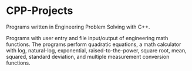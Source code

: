 # CPP-Projects
Programs written in Engineering Problem Solving with C++.

Programs with user entry and file input/output of engineering math functions.  The programs perform quadratic equations, a math calculator with log, natural-log, exponential, raised-to-the-power, square root, mean, squared, standard deviation, and multiple measurement conversion functions.
